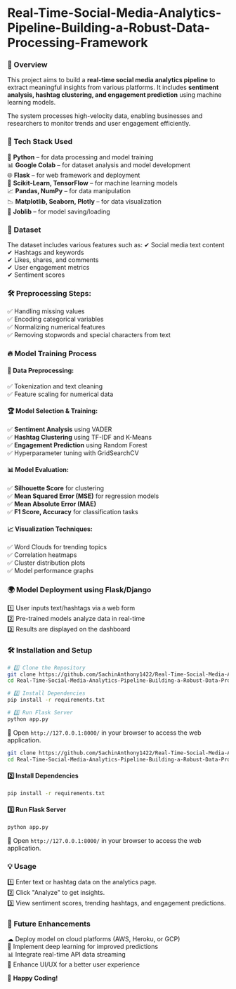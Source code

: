 # Real-Time-Social-Media-Analytics-Pipeline-Building-a-Robust-Data-Processing-Framework

### 📌 Overview
This project aims to build a **real-time social media analytics pipeline** to extract meaningful insights from various platforms. It includes **sentiment analysis, hashtag clustering, and engagement prediction** using machine learning models.

The system processes high-velocity data, enabling businesses and researchers to monitor trends and user engagement efficiently.

### 🚀 Tech Stack Used
🐍 **Python** – for data processing and model training  
📊 **Google Colab** – for dataset analysis and model development  
🌐 **Flask** – for web framework and deployment  
🤖 **Scikit-Learn, TensorFlow** – for machine learning models  
📈 **Pandas, NumPy** – for data manipulation  
📉 **Matplotlib, Seaborn, Plotly** – for data visualization  
💾 **Joblib** – for model saving/loading  

### 📂 Dataset
The dataset includes various features such as:
✔ Social media text content  
✔ Hashtags and keywords  
✔ Likes, shares, and comments  
✔ User engagement metrics  
✔ Sentiment scores  

### 🛠 Preprocessing Steps:
✅ Handling missing values  
✅ Encoding categorical variables  
✅ Normalizing numerical features  
✅ Removing stopwords and special characters from text  

### 🔥 Model Training Process
#### 📌 Data Preprocessing:
✅ Tokenization and text cleaning  
✅ Feature scaling for numerical data  

#### 🏆 Model Selection & Training:
✅ **Sentiment Analysis** using VADER  
✅ **Hashtag Clustering** using TF-IDF and K-Means  
✅ **Engagement Prediction** using Random Forest  
✅ Hyperparameter tuning with GridSearchCV  

#### 📊 Model Evaluation:
✅ **Silhouette Score** for clustering  
✅ **Mean Squared Error (MSE)** for regression models  
✅ **Mean Absolute Error (MAE)**  
✅ **F1 Score, Accuracy** for classification tasks  

#### 📈 Visualization Techniques:
✅ Word Clouds for trending topics  
✅ Correlation heatmaps  
✅ Cluster distribution plots  
✅ Model performance graphs  

### 🌍 Model Deployment using Flask/Django
1️⃣ User inputs text/hashtags via a web form  
2️⃣ Pre-trained models analyze data in real-time  
3️⃣ Results are displayed on the dashboard  

### 🛠 Installation and Setup
```bash
# 1️⃣ Clone the Repository
git clone https://github.com/SachinAnthony1422/Real-Time-Social-Media-Analytics-Pipeline-Building-a-Robust-Data-Processing-Framework.git
cd Real-Time-Social-Media-Analytics-Pipeline-Building-a-Robust-Data-Processing-Framework

# 2️⃣ Install Dependencies
pip install -r requirements.txt

# 3️⃣ Run Flask Server
python app.py
```
🔗 Open `http://127.0.0.1:8000/` in your browser to access the web application.
```bash
git clone https://github.com/SachinAnthony1422/Real-Time-Social-Media-Analytics-Pipeline-Building-a-Robust-Data-Processing-Framework.git
cd Real-Time-Social-Media-Analytics-Pipeline-Building-a-Robust-Data-Processing-Framework
```
#### 2️⃣ Install Dependencies
```bash
pip install -r requirements.txt
```
#### 3️⃣ Run Flask Server
```bash
python app.py
```
🔗 Open `http://127.0.0.1:8000/` in your browser to access the web application.

### 💡 Usage
1️⃣ Enter text or hashtag data on the analytics page.  
2️⃣ Click "Analyze" to get insights.  
3️⃣ View sentiment scores, trending hashtags, and engagement predictions.  

### 🔮 Future Enhancements
☁ Deploy model on cloud platforms (AWS, Heroku, or GCP)  
🧠 Implement deep learning for improved predictions  
📊 Integrate real-time API data streaming  
🎨 Enhance UI/UX for a better user experience  

🚀 **Happy Coding!**
